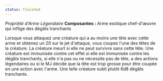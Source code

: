 ```yaml
---
status: finished
---
```

_Propriété d'Arme Légendaire_
__Composantes :__ Arme exotique chef-d'œuvre qui inflige des dégâts tranchants

Lorsque vous attaquez une créature qui a au moins une tête avec cette arme et obtenez un 20 sur le jet d'attaque, vous coupez l'une des têtes de la créature. La créature meurt si elle ne peut survivre sans cette tête. Une créature est immunisée contre cet effet si elle est immunisée contre les dégâts tranchants, si elle n'a pas ou ne nécessite pas de tête, a des actions légendaires ou si le MJ décide que la tête est trop grosse pour être coupée en une action avec l'arme. Une telle créature subit plutôt 6d8 dégâts tranchants.
